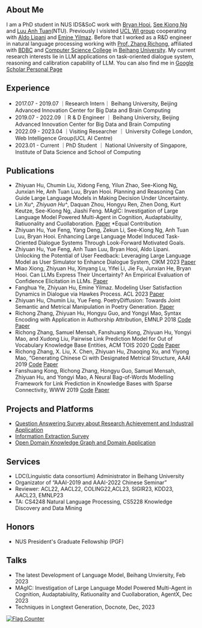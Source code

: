 
## About Me

I am a PhD student in NUS IDS&SoC work with [Bryan Hooi](https://www.comp.nus.edu.sg/cs/people/bhooi/), [See Kiong Ng](https://www.comp.nus.edu.sg/~ngsk/) and  [Luu Anh Tuan](https://tuanluu.github.io/)(NTU). Previously I visisted [UCL WI group](https://wi.cs.ucl.ac.uk/) cooperating with [Aldo Lipani](https://aldolipani.com/) and [Emine Yilmaz](https://sites.google.com/site/emineyilmaz/). Before that I worked as a R&D engineer in natural language processing working with [Prof. Zhang Richong](http://act.buaa.edu.cn/zhangrc/), affiliated with [BDBC](http://bdbc.buaa.edu.cn/?lang=zh) and [Computer Science College](http://scse.buaa.edu.cn/) in [Beihang University](www.buaa.edu.cn). My current research interests lie in LLM applications on task-oriented dialogue system, reasoning and calibration capability of LLM. You can also find me in [Google Scholar Personal Page](https://scholar.google.com/citations?hl=en&user=gQ1t5EUAAAAJ)


## Experience

- 2017.07 - 2019.07 ｜Research Intern｜ Beihang University, Beijing Advanced Innovation Center for Big Data and Brain Computing 
- 2019.07 - 2022.09 ｜R & D Engineer ｜ Beihang University, Beijing Advanced Innovation Center for Big Data and Brain Computing
- 2022.09 - 2023.04 ｜Visiting Researcher ｜ University College London, Web Intelligence Group(UCL AI Centre)
- 2023.01 - Current ｜PhD Student    ｜ National University of Singapore, Institute of Data Science and School of Computing


## Publications
- Zhiyuan Hu, Chumin Liu, Xidong Feng, Yilun Zhao, See-Kiong Ng, Junxian He, Anh Tuan Luu, Bryan Hooi. Planning and Reasoning Can Guide Large Language Models in Making Decision Under Uncertainty.
- Lin Xu^*, Zhiyuan Hu^*, Daquan Zhou, Hongyu Ren, Zhen Dong, Kurt Keutze, See-Kiong Ng, Jiashi Feng. MAgIC: Investigation of Large Language Model Powered Multi-Agent in Cognition, Audaptabiulity, Ratiuonality and Cuollaboration. [Paper](https://arxiv.org/abs/2311.08562) *Equal Contribution
- Zhiyuan Hu, Yue Feng, Yang Deng, Zekun Li, See-Kiong Ng, Anh Tuan Luu, Bryan Hooi. Enhancing Large Language Model Induced Task-Oriented Dialogue Systems Through Look-Forward Motivated Goals.
- Zhiyuan Hu, Yue Feng, Anh Tuan Luu, Bryan Hooi, Aldo Lipani. Unlocking the Potential of User Feedback: Leveraging Large Language Model as User Simulator to Enhance Dialogue System, CIKM 2023  [Paper](https://arxiv.org/abs/2306.09821)
- Miao Xiong, Zhiyuan Hu, Xinyang Lu, Yifei Li, Jie Fu, Junxian He, Bryan Hooi. Can LLMs Express Their Uncertainty? An Empirical Evaluation of Confidence Elicitation in LLMs. [Paper](https://arxiv.org/abs/2306.13063)
- Fanghua Ye, Zhiyuan Hu, Emine Yilmaz. Modeling User Satisfaction Dynamics in Dialogue via Hawkes Process. ACL 2023 [Paper](https://arxiv.org/abs/2305.12594)
- Zhiyuan Hu, Chumin Liu, Yue Feng. PoetryDiffusion: Towards Joint Semantic and Metrical Manipulation in Poetry Generation. [Paper](https://arxiv.org/abs/2306.08456)
- Richong Zhang, Zhiyuan Hu, Hongyu Guo, and Yongyi Mao, Syntax Encoding with Application in Authorship Attribution, EMNLP 2018 [Code](https://github.com/BDBC-KG-NLP/Syntax-Encoding_EMNLP2018) [Paper](https://aclanthology.org/D18-1294.pdf)
- Richong Zhang, Samuel Mensah, Fanshuang Kong, Zhiyuan Hu, Yongyi Mao, and Xudong Liu, Pairwise Link Prediction Model for Out of Vocabulary Knowledge Base Entities, ACM TOIS 2020 [Code]() [Paper](https://dl.acm.org/doi/pdf/10.1145/3406116)
- Richong Zhang, X. Liu, X. Chen, Zhiyuan Hu, Zhaoqing Xu, and Yiyong Mao, “Generating Chinese Ci with Designated Metrical Structure, AAAI 2019 [Code](https://github.com/BDBC-KG-NLP/Generating-Chinese-Ci_AAAI2019) [Paper](https://ojs.aaai.org/index.php/AAAI/article/view/4736/4614)
- Fanshuang Kong, Richong Zhang, Hongyu Guo, Samuel Mensah, Zhiyuan Hu, and Yongyi Mao, A Neural Bag-of-Words Modelling Framework for Link Prediction in Knowledge Bases with Sparse Connectivity, WWW 2019 [Code]() [Paper](https://dl.acm.org/doi/pdf/10.1145/3308558.3313550)



## Projects and Platforms

- [Question Answering Survey about Research Achievement and Industrail Application](https://github.com/BDBC-KG-NLP/QA-Survey)
- [Information Extraction Survey](https://github.com/BDBC-KG-NLP/IE-Survey)
- [Open Domain Knowledge Graph and Domain Application](www.actkg.com)

## Services

- LDC(Linguistic data consortium) Administrator in Beihang University
- Organizator of “AAAI-2019 and AAAI-2022 Chinese Seminar”
- Reviewer: ACL22, AACL22, COLING22,ACL23, SIGIR23, KDD23, AACL23, EMNLP23
- TA: CS4248 Natural Language Processing, CS5228 Knowledge Discovery and Data Mining

## Honors
- NUS President's Graduate Fellowship (PGF)

## Talks
- The latest Development of Language Model, Beihang Unviersity, Feb 2023
- MAgIC: Investigation of Large Language Model Powered Multi-Agent in Cognition, Audaptabiulity, Ratiuonality and Cuollaboration, AgentX, Dec 2023
- Techniques in Longtext Generation, Docnote, Dec, 2023

<!-- 插入 Flag Counter -->
<a href="https://info.flagcounter.com/8A6L">
    <img src="https://s01.flagcounter.com/count/8A6L/bg_FFFFFF/txt_000000/border_CCCCCC/columns_4/maxflags_20/viewers_0/labels_1/pageviews_1/flags_0/percent_0/" alt="Flag Counter" border="0">
</a>


